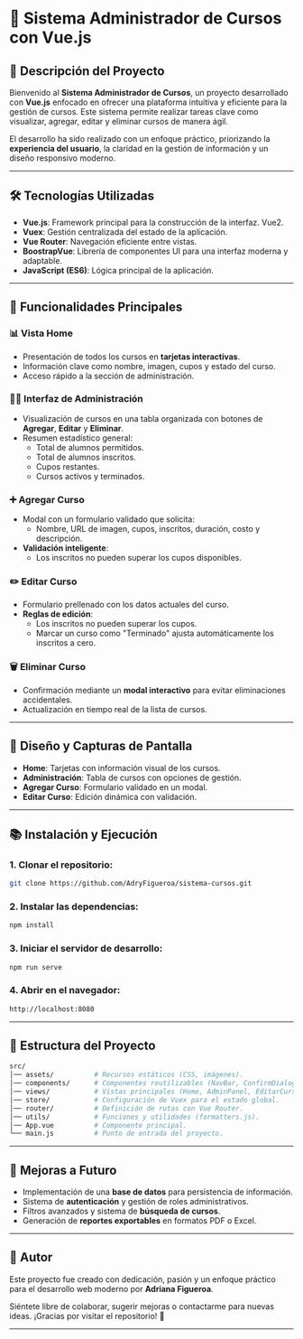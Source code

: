 # 📜 Sistema Administrador de Cursos con Vue.js

## 🚀 Descripción del Proyecto

Bienvenido al **Sistema Administrador de Cursos**, un proyecto desarrollado con **Vue.js** enfocado en ofrecer una plataforma intuitiva y eficiente para la gestión de cursos. Este sistema permite realizar tareas clave como visualizar, agregar, editar y eliminar cursos de manera ágil.

El desarrollo ha sido realizado con un enfoque práctico, priorizando la **experiencia del usuario**, la claridad en la gestión de información y un diseño responsivo moderno.

---

## 🛠️ Tecnologías Utilizadas

- **Vue.js**: Framework principal para la construcción de la interfaz. Vue2.
- **Vuex**: Gestión centralizada del estado de la aplicación.
- **Vue Router**: Navegación eficiente entre vistas.
- **BoostrapVue**: Librería de componentes UI para una interfaz moderna y adaptable.
- **JavaScript (ES6)**: Lógica principal de la aplicación.

---

## 🌟 Funcionalidades Principales

### 📊 **Vista Home**
- Presentación de todos los cursos en **tarjetas interactivas**.
- Información clave como nombre, imagen, cupos y estado del curso.
- Acceso rápido a la sección de administración.

### 🤝🏼 **Interfaz de Administración**
- Visualización de cursos en una tabla organizada con botones de **Agregar**, **Editar** y **Eliminar**.
- Resumen estadístico general:
  - Total de alumnos permitidos.
  - Total de alumnos inscritos.
  - Cupos restantes.
  - Cursos activos y terminados.

### ➕ **Agregar Curso**
- Modal con un formulario validado que solicita:
  - Nombre, URL de imagen, cupos, inscritos, duración, costo y descripción.
- **Validación inteligente**:
  - Los inscritos no pueden superar los cupos disponibles.

### ✏️ **Editar Curso**
- Formulario prellenado con los datos actuales del curso.
- **Reglas de edición**:
  - Los inscritos no pueden superar los cupos.
  - Marcar un curso como "Terminado" ajusta automáticamente los inscritos a cero.

### 🗑️ **Eliminar Curso**
- Confirmación mediante un **modal interactivo** para evitar eliminaciones accidentales.
- Actualización en tiempo real de la lista de cursos.

---

## 🌈 Diseño y Capturas de Pantalla

- **Home**: Tarjetas con información visual de los cursos.
- **Administración**: Tabla de cursos con opciones de gestión.
- **Agregar Curso**: Formulario validado en un modal.
- **Editar Curso**: Edición dinámica con validación.

---

## 📚 Instalación y Ejecución

### 1. **Clonar el repositorio**:
   ```bash
   git clone https://github.com/AdryFigueroa/sistema-cursos.git
   ```

### 2. **Instalar las dependencias**:
   ```bash
   npm install
   ```

### 3. **Iniciar el servidor de desarrollo**:
   ```bash
   npm run serve
   ```

### 4. **Abrir en el navegador**:
   ```bash
   http://localhost:8080
   ```

---

## 📂 Estructura del Proyecto

```bash
src/
│── assets/          # Recursos estáticos (CSS, imágenes).
│── components/      # Componentes reutilizables (NavBar, ConfirmDialog).
│── views/           # Vistas principales (Home, AdminPanel, EditarCurso).
│── store/           # Configuración de Vuex para el estado global.
│── router/          # Definición de rutas con Vue Router.
│── utils/           # Funciones y utilidades (formatters.js).
│── App.vue          # Componente principal.
└── main.js          # Punto de entrada del proyecto.
```

---

## 🔮 Mejoras a Futuro

- Implementación de una **base de datos** para persistencia de información.
- Sistema de **autenticación** y gestión de roles administrativos.
- Filtros avanzados y sistema de **búsqueda de cursos**.
- Generación de **reportes exportables** en formatos PDF o Excel.

---

## 🤝 Autor

Este proyecto fue creado con dedicación, pasión y un enfoque práctico para el desarrollo web moderno por **Adriana Figueroa**.

Siéntete libre de colaborar, sugerir mejoras o contactarme para nuevas ideas. ¡Gracias por visitar el repositorio! 🚀

---


